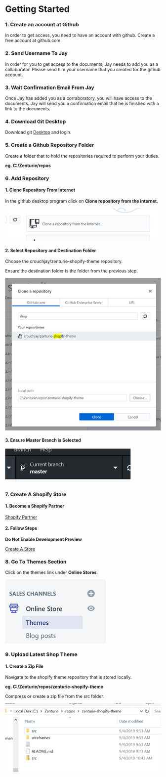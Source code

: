 # Getting Started

### 1. Create an account at Github

In order to get access, you need to have an account with github. Create a free account at github.com.

### 2. Send Username To Jay

In order for you to get access to the documents, Jay needs to add you as a collaborator. Please send him your username that you created for the github account.

### 3. Wait Confirmation Email From Jay

Once Jay has added you as a corraboratory, you will have access to the documents. Jay will send you a confirmation email that he is finished with a link to the documents.

### 4. Download Git Desktop

Download git [Desktop](https://desktop.github.com/) and login.

### 5. Create a Github Repository Folder

Create a folder that to hold the repositories required to perform your duties.

**eg. C:/Zenturie/repos**

### 6. Add Repository

#### 1. Clone Repository From Internet

In the github desktop program click on **Clone repository from the internet**.

![github-create-new-repo](/images/github-desktop-new-repo.PNG)

#### 2. Select Repository and Destination Folder

Choose the crouchjay/zenturie-shopify-theme repository.

Ensure the destination folder is the folder from the previous step.

![Clone-repository](/images/github-desktop-clone-repo.PNG)

#### 3. Ensure Master Branch is Selected

![Master-branch](/images/github-desktop-master-branch-selected.PNG)

### 7. Create A Shopify Store

#### 1. Become a Shopify Partner

[Shopify Partner](https://www.shopify.com/partners)

#### 2. Follow Steps

**Do Not Enable Development Preview**

[Create A Store](https://help.shopify.com/en/partners/dashboard/development-stores)

### 8. Go To Themes Section

Click on the themes link under **Online Stores**.

![themes](/images/shopify-online-stores-themes.PNG)

### 9. Upload Latest Shop Theme

#### 1. Create a Zip File

Navigate to the shopify theme repository that is stored locally.

**eg. C:/Zenturie/repos/zenturie-shopify-theme**

Compress or create a zip file from the src folder.

![shopify-theme-zip](/images/shopify-theme-zip-file.PNG)
